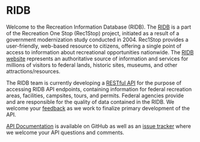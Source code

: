 # RIDB

Welcome to the Recreation Information Database (RIDB). The [RIDB](http://ridb.recreation.gov/) is a part of the Recreation One Stop (Rec1Stop) project, initiated as a result of a government modernization study conducted in 2004. Rec1Stop provides a user-friendly, web-based resource to citizens, offering a single point of access to information about recreational opportunities nationwide. The [RIDB website](http://ridb.recreation.gov/) represents an authoritative source of information and services for millions of visitors to federal lands, historic sites, museums, and other attractions/resources.

The RIDB team is currently developing a [RESTful API](http://ridb-dev.nsitellc.com/docs/api/v1/) for the purpose of accessing RIDB API endpoints, containing information for federal recreation areas, facilities, campsites, tours, and permits. Federal agencies provide and are responsible for the quality of data contained in the RIDB. We welcome your [feedback](https://github.com/USDA/RIDB/issues) as we work to finalize primary development of the API.

[API Documentation](http://usda.github.io/RIDB/) is available on GitHub as well as an [issue tracker](https://github.com/USDA/RIDB/issues) where we welcome your API questions and comments.
